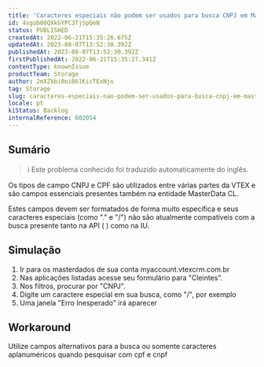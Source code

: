 ```yaml
---
title: 'Caracteres especiais não podem ser usados para busca CNPJ em MasterData'
id: 4sgob00QXkGYPC3TjSpQeN
status: PUBLISHED
createdAt: 2022-06-21T15:35:26.675Z
updatedAt: 2023-08-07T13:52:30.392Z
publishedAt: 2023-08-07T13:52:30.392Z
firstPublishedAt: 2022-06-21T15:35:27.341Z
contentType: knownIssue
productTeam: Storage
author: 2mXZkbi0oi061KicTExNjo
tag: Storage
slug: caracteres-especiais-nao-podem-ser-usados-para-busca-cnpj-em-masterdata
locale: pt
kiStatus: Backlog
internalReference: 602054
---
```


## Sumário

>ℹ️ Este problema conhecido foi traduzido automaticamente do inglês.


Os tipos de campo CNPJ e CPF são utilizados entre várias partes da VTEX e são campos essenciais presentes também na entidade MasterData CL.

Estes campos devem ser formatados de forma muito específica e seus caracteres especiais (como "." e "/") não são atualmente compatíveis com a busca presente tanto na API ( ) como na IU.





## Simulação



1. Ir para os masterdados de sua conta myaccount.vtexcrm.com.br
2. Nas aplicações listadas acesse seu formulário para "Cleintes".
3. Nos filtros, procurar por "CNPJ".
4. Digite um caractere especial em sua busca, como "/", por exemplo
5. Uma janela "Erro Inesperado" irá aparecer




## Workaround


Utilize campos alternativos para a busca ou somente caracteres aplanuméricos quando pesquisar com cpf e cnpf

